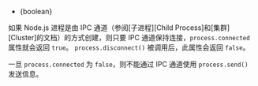 <!-- YAML
added: v0.7.2
-->

* {boolean}

如果 Node.js 进程是由 IPC 通道（参阅[子进程][Child Process]和[集群][Cluster]的文档）的方式创建，则只要 IPC 通道保持连接，`process.connected` 属性就会返回 `true`。
`process.disconnect()` 被调用后，此属性会返回 `false`。

一旦 `process.connected` 为 `false`，则不能通过 IPC 通道使用 `process.send()` 发送信息。


